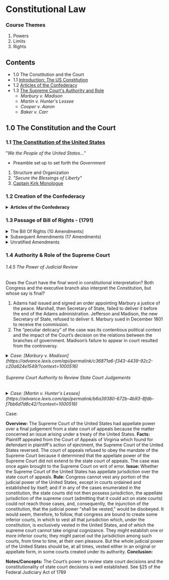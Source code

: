 # Constitutional Law
### Course Themes
1. Powers
2. Limits
3. Rights



## Contents

- 1.0 The Constitution and the Court
- 1.1 [Introduction: The US Constitution](#11-introduction)
- 1.2 [Articles of the Confederacy](https://alexeibex.github.io/constitutionallaw#12-articles-of-the-confederacy)
- 1.3 [The Supreme Court's Authority and Role](#1.2)
  - *Marbury v. Madison*
  - *Martin v. Hunter's Lessee*
  - *Cooper v. Aaron*
  - *Baker v. Carr*

## 1.0 The Constitution and the Court
### 1.1 [The Constitution of the United States](https://www.law.cornell.edu/constitution)
"*We the People of the United States...*"
* Preamble set up to set forth the *Government*
1. Structure and Organization
1. *"Secure the Blessings of Liberty"*
1. [Captain Kirk Monologue](https://www.youtube.com/watch?v=uGO-SldLrNA)

### 1.2 Creation of the Confederacy


<details><summary><b>Articles of the Confederacy</b></summary>

  <details><summary>Article 1 - The Legislature</summary>

      <ul>
        <li><b>Section 1: Legislative Powers</b></li>
          <ul>
            <li><i>"All Legislative Power herein granted shall be vested in a Congress of the United States"</i></li>
          </ul>

        <li><b>Section 2: The House of Representatives</b></li>
          <ul>
            <li>Creation of House and sets election terms.</li>
            <li>1st Stain of the Constitution* The 3/5ths clause</li>
          </ul>

        <li><b>Section 3: The Senate & Impeachment</b></li>
          <ul>
            <li>Creation of Senate and election terms</li>
            <li>Separate but **Interlocking** Powers</li>
            <li>Vice President has vote if tie</li>
            <li>Senate has the sole power to try all Impeachment</li>
            <li>"...on Oath or affirmation."</li>
            <li>Chief Justice of SCOTUS will preside over Impeachment</li>
            <li>Impeachment requires 2/3rds majority</li>
            <li>Impeachment results in exit from office</li>
          </ul>

        <li><b>Section 6: Compensation and Privileges of Members</b></li>
          <ul>
            <li>Prevention of abuse to promote free discussion & debate</li>
            <li>"for any Speech or Debate...they shall not be questioned in any other place"</li>
          </ul>

        <li><b>Section 7: Passage of Bills</b></li>
          <ul>
            <li>"Swiss Timepiece process of creation of law"</li>
            <li>"Let's make it **Hard** for the government to act..."</li>
          </ul>

        <li><b> Section 8: Scope of Legislative Power</b></li>
          <ul>
            <li>Commerce Clause of Congress</li>
            <li>"The Power to regulate Commerce among <b>different places...</b>"</li>
            <li>Patents & Trademarks</li>
            <li>International Law</li>
            <li>War Powers</li>
            <li>Necessary & Proper (Elastic Clause)</li>
          </ul>

        <li><b>Section 9:Limits on Legislative Power</b></li>
          <ul>
            <li>Stain #2 - Commerce of slaves</li>
            <li>Habeas Corpus</li>
            <li>Ex Post Facto</li>
            <li>No Title of Nobility & No Emoluments</li>
          </ul>

        <li><b>Section 10: Limits on States</b></li>
          <ul>
            <li>States cannot get involved in treaties</li>
            <li>No Bills of attainder & Ex Post Facto</li>
            <li>No Law impairing federal law</li>
          </ul>
      </ul>

  </details>

  <details><summary>Article 2 - The Presidency</summary>

      <ul>
        <li><b>Section 1: Election, Installation, Removal</b></li>
          <ul>
            <li>Natural Born citizen</li>
            <li>35 years old</li>
            <li>The Oath "I do solemnly swear"</li>
          </ul>

        <li><b>Section 2: Presidential Powers</b></li>
          <ul>
            <li>Commander and Chief</li>
            <li>Reprieves and Pardons</li>
            <li>Appointment of all officials</li>

          </ul>

        <li><b>Section 3: State of the Union, Receive Ambassadors, Laws Faithfully Executed, Commission Officers</b></li>
          <ul>
            <li>State of the Union</li>
          </ul>

        <li><b>Section 4: Impeachment<b></li>
      </ul>

  </details>

  <details><summary>Article 3 - The Judiciary</summary>
    <ul>
      <li><b>Section 1: Judicial Power Vested</b></li>
      <li><b>Section 2: Scope of Judicial Power</b></li>
        <ul>
          <li>Subject Matter Jurisdiction</li>
          <li>Appellate Jurisdiction v. Original Jurisdiction</li>
          <li>Procedure of...</li>
        </ul>
    <li><b>Section 3: Treason</b></li>
        <ul>
          <li>Specific guidelines for Treason</li>
        </ul>
    </ul>

  </details>

  <details><summary>Article 4 - The States</summary>
    <ul>

      <li><b>Section 1: Full Faith and Credit</b></li>
      <li><b>Section 2: Privileges & Immunities, Extradition, Fugitive Slaves</b></li>
      <li><b>Section 3:Admission of States</b></li>
        <ul>
          <li>Senate as an Undemocratic institution</li>
        </ul>
      <li><b>Section 4: Guarantees to States<b></li>
    </ul>

  </details>

  <details><summary>Article 5 - Amendment Process</summary>
    <ul>

      <li>2/3rds & 3/4ths requirements for amendments</li>
      <li>Very Difficult to Change the Constitution</li>
          <ul>
            <li>Super Super Majority</li>
          </ul>
    </ul>

  </details>

  <details><summary>Article 6 - Legal Status of the Constitution</summary>
    <ul>

      <li>Supremacy Clause</li>
      <li>"but no religious test shall ever be required..."</li>
    </ul>


  </details>

  <details><summary>Article 7 - Ratification</summary>

  </ul>

  </details>

</details>

### 1.3 Passage of Bill of Rights - (1791)

<details><summary>The Bill Of Rights (10 Amendments)</summary>

<ul>
  <li>1st Amendment: Freedom of Religion, Speech, Press, Assembly</li>
  <li>2nd Amendement: Right to bear arms</li>
  <li>3rd Amendment: No quarter</li>
  <li>4th Amendment: Unreasonable Search and Seizure</li>
  <li>5th Amendment: Human and Individual Rights</li>
    <details>
      <ul>
        <li>Grand Jury</li>
        <li>Double Jepordy</li>
        <li>Self Incrimination</li>
        <li>Due Process</li>
        <li>Takings Clause</li>
      </ul>
    </details>
  <li>6th Amendment: Criminal Rights</li>
    <details>
      <ul>
        <li>Right to a Jury</li>
        <li></li>
      </ul>
    </details>
  <li>7th Amendment: Common Law Suits</li>
  <li>8th Amendment: Excessive Bail and Cruel/Unusual Punishment</li>
  <li>9th Amendment: Non-Enumerated Rights</li>
  <li>10th Amendment: Rights Reserved to States</li>
</ul>
</details>

<details><summary>Subsequent Amendments (17 Amendments)</summary>

  <ul>
    <li>11th Amendment: Suits against States</li>
    <li>12th Amendment: Election of President and Vice President</li>
    <li>13th Amendment: Abolition of Slavery</li>
    <li>14th Amendment: Privileges/Immunities, Due Process, Equal Protection</li>
      <details>
        <ul>
          <li>Section 1: Overules Dred Scott Decision on Slave Rights</li>
          <li>Everyone has naturalized rights at birth</li>
          <li>No laws to abridge privileges or immunities of citizens </li>
          <li>State limits on due process</li>
          <li>No state can deny equal protection</li>
        </ul>
      </details>
    <li>15th Amendment: Rights Not to Be Denied on Account of Race </li>
    <li>16th Amendment: Income Tax</li>
    <li>17th Amendment: Election of Senators</li>
    <li>18th Amendment: Prohibition (Repealed by 21st Amendment)</li>
    <li>19th Amendment: Women's Right to Vote</li>
    <li>20th Amendment: Presidential Term Succession</li>
    <li>21st Amendment: Repeal of Prohibition</li>
    <li>22nd Amendment: Two Term Limit of President</li>
    <li>23rd Amendment: Presidential Vote in D.C</li>
    <li>24th Amendment: Abolotion of Poll Tax</li>
    <li>25th Amendment: Presidential Succession</li>
      <details>
        <ul>
          <li><i>Placeholder note for exam question on Supreme Court</i></li>
        </ul>
      </details>
    <li>26th Amendment: Right to Vote at Age 18</li>
    <li>27th Amendment: Compensation of Members of Congress</li>
      <details>
        <ul>
          <li>Not passed for 200 years until 1992</li>
        </ul>
      </details>
  </ul>

</details>

<details><summary>Unratified Amendments</summary>

  <ul>
    <li>Not Passed: 28th Equal Rights Amendment</li>
  </ul>
</details>



### 1.4 Authority & Role of the Supreme Court

###### 1.4.5 The Power of Judicial Review

Does the Court have the final word in constitutional interpretation? Both Congress and the executive branch also interpret the Constitution, but whose say is final?

1. Adams had issued and signed an order appointing Marbury a justice of the peace. Marshall, then Secretary of State, failed to deliver it before the end of the Adams administration. Jefferson and Madison, the new Secretary of State, refused to deliver it. Marbury sued in December 1801 to receive the commission.
2. The “peculiar delicacy” of the case was its contentious political context and the impact of the Court’s decision on the relations between the branches of government. Madison’s failure to appear in court resulted from the controversy.




<details>

<summary><i>Case: [Marbury v. Madison](https://advance.lexis.com/api/permalink/c36871a6-f343-4439-92c2-c20a624e1549/?context=1000516)</i></summary>
  <ul>
    <li><b>Overview:</b> Even though an applicant had a legal right to his appointment as justice of the peace, he was not entitled to a mandamus because the act giving the U.S. Supreme Court authority to issue a mandamus to an officer violated the Constitution.</li>
<br>
    <li><b>Facts:</b></li>
<br>
    <li><b>Issue:</b></li>
      <ol>
        <li>Did Marbury have a right to the commission?</li>
          <ul>
            <li>Yes. The commission was complete when the President signed it and the Secretary of State affixed the U.S. seal.</li>
          </ul>
        <li>If Marbury had a right to the commission, did he have right to a legal remedy? When can courts review the executive’s actions?</li>
          <ul>
            <li>Yes. Acts “in cases in which the executive possesses a constitutional or legal discretion . . . are only politically examinable” i.e., they are beyond judicial review. But when the act arises under a legal duty, “and individual rights depend upon the performance of that duty, it seems equally clear that the individual who considers himself injured, has a right to resort to the laws of his country for a remedy. . . ”</li>

            <li>The Rule of Law: <i>“The government of the United States has been emphatically termed a government of laws, and not of men.”</i> Compare to Louis XIV: “The State, it is I.”</li>

            <li>The question of whether an officer as an individual has a vested right in his appointment, and therefore whether the President can remove him at will, is for the courts. Therefore the courts can review Marbury’s dispute.</li>

            <li>Whether a right is vested is a question for the courts to decide and is not coferring <b>the political question doctrine</b>.</li>
          </ul>

        <li>If Marbury had a right to a remedy, was it a writ of mandamus from the Supreme Court? Can the Court enforce the remedy? Can the Court declare a statute to be unconstitutional? Why?</li>
        <ul>
          <li>The Judiciary Act of 1789, which established the federal court system, authorized the Supreme Court to issue mandamus to lower courts or officials. Madison was an official, so mandamus was unavailable only if the Judiciary Act was unconstitutional.</li>

          <li>Marshall: "The Constitution granted the Supreme Court original jurisdiction in only two types of cases (those involving ambassadors, etc., and those in which a state is a party). The Constitution’s division of the Court’s jurisdiction between original and appellate meant that it did not intend to give Congress the power to expand the Court’s original jurisdiction.</li>

          <li>Congress therefore did not have the power to expand the Court’s original jurisdiction. §13 of the Judiciary Act was unconstitutional.</li>

          <li><b>Constitutional Supremacy</b>(LINK): the Supremacy Clause established the Constitution as the “supreme law of the land.” so verse the statute, the constitution holds power</li>

          <li><b>Judicial Review (LINK):</b> Limited government requires the Court to review the constitutionality of statutes. “It is emphatically the province and duty of the judicial department to say what the law is.”


        </ul>
    </ul>
<br>
    <li><b>Rule:</b></li>
<br>
    <li><b>Conclusion:</b></li>
<br>
    <li><b>Notes/Concepts:</b></li>
      Congress had suspended the courts ability to meet. Terms set by congress. Marshall stuck in the middle as issuing writ would upset anti-federalists, not issuing writ would upset federalists. Contrives decision to exercise power of court of judicial review.
<br>

</details>

###### Supreme Court Authority to Review State Court Judgements

<details>

<summary><i>Case: [Martin v. Hunter's Lessee](https://advance.lexis.com/api/permalink/b6a39380-672b-4b93-8fdb-f7bb6d7d8c42/?context=1000516)</i></summary>
<ul>
  <li><b>Overview:</b> Even though an applicant had a legal right to his appointment as justice of the peace, he was not entitled to a mandamus because the act giving the U.S. Supreme Court authority to issue a mandamus to an officer violated the Constitution.</li>
<br>
  <li><b>Facts:</b></li>
<br>
  <li><b>Issue:</b></li>
<br>
  <li><b>Rule:</b></li>
<br>
  <li><b>Conclusion:</b></li>
<br>
  <li><b>Notes/Concepts:</b></li>
<br>

</details>













Case:

 **Overview:** The Supreme Court of the United States had appellate power over a final judgement from a state court of appeals because the matter concerned an issue arising under a treaty of the United States.
**Facts:**
Plaintiff appealed from the Court of Appeals of Virginia which found for defendant in plaintiff's action of ejectment, the Supreme Court of the United States reversed. The court of appeals refused to obey the mandate of the Supreme Court because it determined that the appellate power of the Supreme Court did not extend to the state court of appeals. The case was once again brought to the Supreme Court on writ of error.
**Issue:**
Whether the Supreme Court of the United States has appellate jurisdiction over the state court of appeals.
**Rule:**
Congress cannot vest any portion of the judicial power of the United States, except in courts ordained and established by itself; and if in any of the cases enumerated in the constitution, the state courts did not then possess jurisdiction, the appellate jurisdiction of the supreme court (admitting that it could act on state courts) could not reach those cases, and, consequently, the injunction of the constitution, that the judicial power "shall be vested," would be disobeyed. It would seem, therefore, to follow, that congress are bound to create some inferior courts, in which to vest all that jurisdiction which, under the constitution, is exclusively vested in the United States, and of which the supreme court cannot take original cognizance. They might establish one or more inferior courts; they might parcel out the jurisdiction among such courts, from time to time, at their own pleasure. But the whole judicial power of the United States should be, at all times, vested either in an original or appellate form, in some courts created under its authority.
**Conclusion:**

**Notes/Concepts:**
The Court’s power to review state court decisions and the constitutionality of state court decisions is well established. See §25 of the Federal Judiciary Act of 1789
